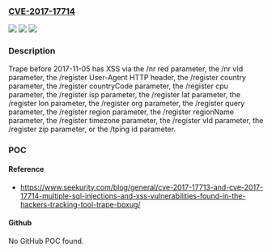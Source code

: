 ### [CVE-2017-17714](https://cve.mitre.org/cgi-bin/cvename.cgi?name=CVE-2017-17714)
![](https://img.shields.io/static/v1?label=Product&message=n%2Fa&color=blue)
![](https://img.shields.io/static/v1?label=Version&message=n%2Fa&color=blue)
![](https://img.shields.io/static/v1?label=Vulnerability&message=n%2Fa&color=brighgreen)

### Description

Trape before 2017-11-05 has XSS via the /nr red parameter, the /nr vId parameter, the /register User-Agent HTTP header, the /register country parameter, the /register countryCode parameter, the /register cpu parameter, the /register isp parameter, the /register lat parameter, the /register lon parameter, the /register org parameter, the /register query parameter, the /register region parameter, the /register regionName parameter, the /register timezone parameter, the /register vId parameter, the /register zip parameter, or the /tping id parameter.

### POC

#### Reference
- https://www.seekurity.com/blog/general/cve-2017-17713-and-cve-2017-17714-multiple-sql-injections-and-xss-vulnerabilities-found-in-the-hackers-tracking-tool-trape-boxug/

#### Github
No GitHub POC found.

